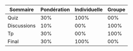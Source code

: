 
| Sommaire    | Pondération | Individuelle | Groupe |
| ----------- | ----------- | ------------ | ------ |
| Quiz        | 30%         | 100%         | 00%    |
| Discussions | 10%         | 00%          | 100%   |
| Tp          | 30%         | 00%          | 100%   |
| Final       | 30%         | 100%         | 00%    |